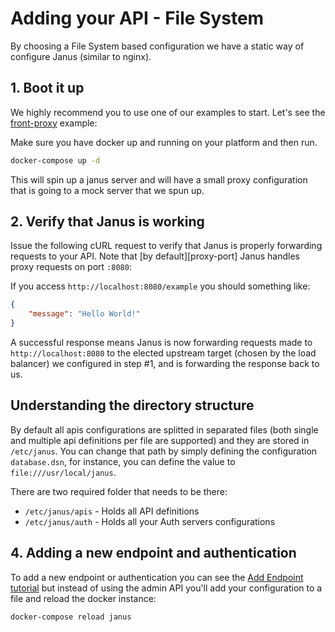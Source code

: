 # Adding your API - File System

By choosing a File System based configuration we have a static way of configure Janus (similar to nginx).

## 1. Boot it up

We highly recommend you to use one of our examples to start. Let's see the [front-proxy](/examples/front-proxy) example:

Make sure you have docker up and running on your platform and then run.

```sh
docker-compose up -d
```

This will spin up a janus server and will have a small proxy configuration that is going to a mock server that we spun up.

## 2. Verify that Janus is working

Issue the following cURL request to verify that Janus is properly forwarding
requests to your API. Note that [by default][proxy-port] Janus handles proxy
requests on port `:8080`:

If you access `http://localhost:8080/example` you should something like:

```json
{
    "message": "Hello World!"
}
```

A successful response means Janus is now forwarding requests made to
`http://localhost:8080` to the elected upstream target (chosen by the load balancer) we configured in step #1,
and is forwarding the response back to us.

## Understanding the directory structure

By default all apis configurations are splitted in separated files (both single and multiple api definitions per file are supported) and they are stored in `/etc/janus`. You can change that path by simply defining the configuration `database.dsn`, for instance, you can define the value to `file:///usr/local/janus`.

There are two required folder that needs to be there:

- `/etc/janus/apis` - Holds all API definitions
- `/etc/janus/auth` - Holds all your Auth servers configurations

## 4. Adding a new endpoint and authentication

To add a new endpoint or authentication you can see the [Add Endpoint tutorial](add_endpoint.md) but instead of using the admin API you'll add your configuration to a file and reload the docker instance:

```sh
docker-compose reload janus
```
